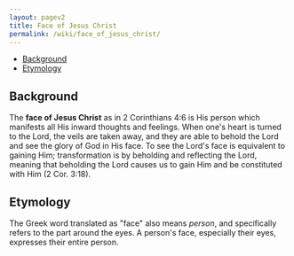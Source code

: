 ```yaml
---
layout: pagev2
title: Face of Jesus Christ
permalink: /wiki/face_of_jesus_christ/
---
```

- [Background](#background)
- [Etymology](#etymology)

## Background

The **face of Jesus Christ** as in 2 Corinthians 4:6 is His person which manifests all His inward thoughts and feelings. When one's heart is turned to the Lord, the veils are taken away, and they are able to behold the Lord and see the glory of God in His face. To see the Lord's face is equivalent to gaining Him; transformation is by beholding and reflecting the Lord, meaning that beholding the Lord causes us to gain Him and be constituted with Him (2 Cor. 3:18).



## Etymology

The Greek word translated as "face" also means *person*, and specifically refers to the part around the eyes. A person's face, especially their eyes, expresses their entire person.
